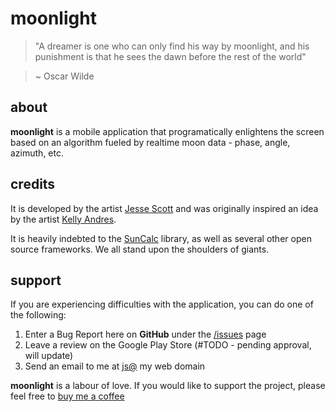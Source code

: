 # moonlight


> "A dreamer is one who can only find his way by moonlight, and his punishment is that he sees the dawn before the rest of the world" 

> ~ Oscar Wilde


about
----

**moonlight** is a mobile application that programatically enlightens the screen based on an algorithm fueled by realtime moon data - phase, angle, azimuth, etc.

credits
----

It is developed by the artist [Jesse Scott](http://jesses.co.tt) and was originally inspired an idea by the artist [Kelly Andres](https://kellyandres.xyz).

It is heavily indebted to the [SunCalc](https://github.com/shred/commons-suncalc) library, as well as several other open source frameworks. We all stand upon the shoulders of giants.


support
----

If you are experiencing difficulties with the application, you can do one of the following:

1. Enter a Bug Report here on **GitHub** under the [/issues](https://github.com/JesseScott/moonlight/issues) page
2. Leave a review on the Google Play Store (#TODO - pending approval, will update)
3. Send an email to me at [js@](js@jesses.co.tt) my web domain

**moonlight** is a labour of love. If you would like to support the project, please feel free to [buy me a coffee](https://ko-fi.com/jessescott)
